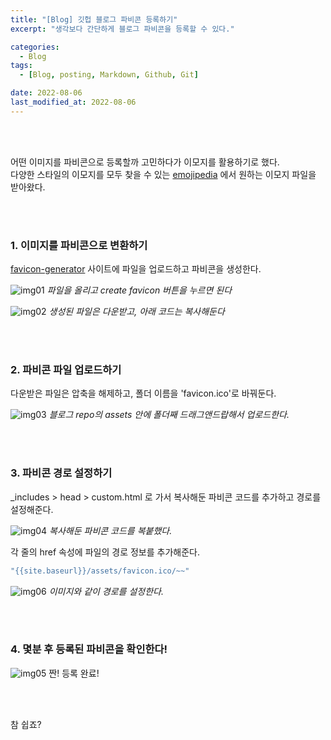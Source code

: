 ```yaml
---
title: "[Blog] 깃헙 블로그 파비콘 등록하기"
excerpt: "생각보다 간단하게 블로그 파비콘을 등록할 수 있다."

categories:
  - Blog
tags:
  - [Blog, posting, Markdown, Github, Git]

date: 2022-08-06
last_modified_at: 2022-08-06
---
```


<br>
<br>

어떤 이미지를 파비콘으로 등록할까 고민하다가 이모지를 활용하기로 했다.<br>
다양한 스타일의 이모지를 모두 찾을 수 있는 [emojipedia] 에서 원하는 이모지 파일을 받아왔다.

<br>
<br>

### 1. 이미지를 파비콘으로 변환하기

[favicon-generator] 사이트에 파일을 업로드하고 파비콘을 생성한다.

![img01](https://user-images.githubusercontent.com/81657811/183226660-ceb02c5e-71d4-4373-bd12-06ffac2e914b.png)
_파일을 올리고 create favicon 버튼을 누르면 된다_

![img02](https://user-images.githubusercontent.com/81657811/183226692-58dba7aa-1c59-46f9-8186-2d59d639cc47.png)
_생성된 파일은 다운받고, 아래 코드는 복사해둔다_

<br>
<br>

### 2. 파비콘 파일 업로드하기

다운받은 파일은 압축을 해제하고, 폴더 이름을 'favicon.ico'로 바꿔둔다.

![img03](https://user-images.githubusercontent.com/81657811/183226696-bb17f631-a6fe-4c73-bc7f-0dc0968e6575.png)
_블로그 repo의 assets 안에 폴더째 드래그앤드랍해서 업로드한다._

<br>
<br>

### 3. 파비콘 경로 설정하기

\_includes > head > custom.html 로 가서 복사해둔 파비콘 코드를 추가하고 경로를 설정해준다.

![img04](https://user-images.githubusercontent.com/81657811/183226697-33d94ee0-de65-476e-91c9-aab497eb954a.png)
_복사해둔 파비콘 코드를 복붙했다._

각 줄의 href 속성에 파일의 경로 정보를 추가해준다.

```javascript
"{{site.baseurl}}/assets/favicon.ico/~~"
```

![img06](https://user-images.githubusercontent.com/81657811/183226981-d3a76b7b-6448-4b22-b0f8-e90b3e3fea53.png)
_이미지와 같이 경로를 설정한다._

<br>
<br>

### 4. 몇분 후 등록된 파비콘을 확인한다!

![img05](https://user-images.githubusercontent.com/81657811/183226699-14d9aa6f-81c7-4638-8100-135929d53247.png)
짠! 등록 완료!

<br>
<br>

참 쉽죠?

[emojipedia]: https://emojipedia.org/
[favicon-generator]: https://www.favicon-generator.org/
